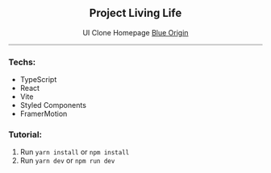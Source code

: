 <article>
  <h1 align="center">Project Living Life</h1>

  <p align="center">UI Clone Homepage <a href="https://www.blueorigin.com/">Blue Origin<a/><p>

  <div style="width: 100%; height: 3px; background-color: #ccc;"></div>
  
  <h3>Techs:</h3>
  
  <ul>
    <li>TypeScript</li>
    <li>React</li>
    <li>Vite</li>
    <li>Styled Components</li>
    <li>FramerMotion</li>
  </ul>
  
  <h3>Tutorial:</h3>
  
  <ol>
    <li>
      Run
      <code>yarn install</code>
      or
      <code>npm install</code>
    </li>
    <li>
      Run
      <code>yarn dev</code>
      or
      <code>npm run dev</code>
    </li>
  </ol>  
</article>
